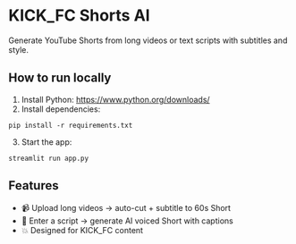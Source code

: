 # KICK_FC Shorts AI

Generate YouTube Shorts from long videos or text scripts with subtitles and style.

## How to run locally

1. Install Python: https://www.python.org/downloads/
2. Install dependencies:

```
pip install -r requirements.txt
```

3. Start the app:

```
streamlit run app.py
```

## Features

- 📹 Upload long videos → auto-cut + subtitle to 60s Short
- 📝 Enter a script → generate AI voiced Short with captions
- 💥 Designed for KICK_FC content